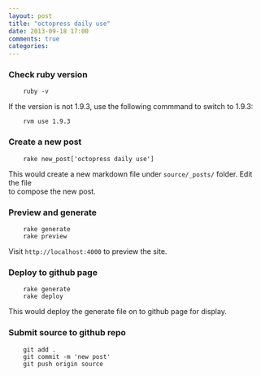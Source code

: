 ```yaml
---
layout: post
title: "octopress daily use"
date: 2013-09-18 17:00
comments: true
categories: 
---
```

### Check ruby version

```
    ruby -v
```

If the version is not 1.9.3, use the following commmand to switch to 1.9.3:

```
    rvm use 1.9.3
```

### Create a new post

```
    rake new_post['octopress daily use']
```

This would create a new markdown file under `source/_posts/` folder. Edit the file  
to compose the new post.

### Preview and generate

```
    rake generate
    rake preview
```

Visit `http://localhost:4000` to preview the site.

### Deploy to github page

```
    rake generate
    rake deploy
```

This would deploy the generate file on to github page for display.

### Submit source to github repo

```
    git add .
    git commit -m 'new post'
    git push origin source
```
